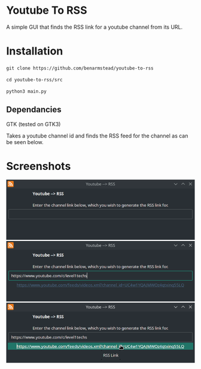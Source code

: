 # Youtube To RSS

A simple GUI that finds the RSS link for a youtube channel from its URL.

# Installation

`git clone https://github.com/benarmstead/youtube-to-rss`

`cd youtube-to-rss/src`

`python3 main.py`

## Dependancies
GTK (tested on GTK3)



Takes a youtube channel id and finds the RSS feed for the channel as can be seen below.

# Screenshots

<img src="https://raw.githubusercontent.com/benarmstead/youtube-to-rss/main/README_images/demo1.png">

<img src="https://raw.githubusercontent.com/benarmstead/youtube-to-rss/main/README_images/demo2.png">

<img src="https://raw.githubusercontent.com/benarmstead/youtube-to-rss/main/README_images/demo3.png">
